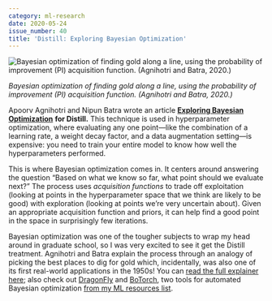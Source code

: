 ```yaml
---
category: ml-research
date: 2020-05-24
issue_number: 40
title: 'Distill: Exploring Bayesian Optimization'
---
```


![Bayesian optimization of finding gold along a line, using the probability of improvement (PI) acquisition function. (Agnihotri and Batra, 2020.)](https://s3.amazonaws.com/revue/items/images/006/010/478/mail/7957b79fcd3b61d95a8fb937d7eb551f.png?1590231014)

_Bayesian optimization of finding gold along a line, using the probability of improvement (PI) acquisition function. (Agnihotri and Batra, 2020.)_

Apoorv Agnihotri and Nipun Batra wrote an article [**Exploring Bayesian Optimization**](https://distill.pub/2020/bayesian-optimization/?utm_campaign=Dynamically%20Typed&utm_medium=email&utm_source=Revue%20newsletter) **for Distill.**
This technique is used in hyperparameter optimization, where evaluating any one point—like the combination of a learning rate, a weight decay factor, and a data augmentation setting—is expensive: you need to train your entire model to know how well the hyperparameters performed.

This is where Bayesian optimization comes in.
It centers around answering the question “Based on what we know so far, what point should we evaluate next?” The process uses _acquisition functions_ to trade off exploitation (looking at points in the hyperparameter space that we think are likely to be good) with exploration (looking at points we’re very uncertain about).
Given an appropriate acquisition function and priors, it can help find a good point in the space in surprisingly few iterations.

Bayesian optimization was one of the tougher subjects to wrap my head around in graduate school, so I was very excited to see it get the Distill treatment.
Agnihotri and Batra explain the process through an analogy of picking the best places to dig for gold which, incidentally, was also one of its first real-world applications in the 1950s!
You can [read the full explainer here](https://distill.pub/2020/bayesian-optimization/?utm_campaign=Dynamically%20Typed&utm_medium=email&utm_source=Revue%20newsletter); also check out [DragonFly](https://github.com/dragonfly/dragonfly?utm_campaign=Dynamically%20Typed&utm_medium=email&utm_source=Revue%20newsletter) and [BoTorch](https://botorch.org/?utm_campaign=Dynamically%20Typed&utm_medium=email&utm_source=Revue%20newsletter), two tools for automated Bayesian optimization [from my ML resources list](https://www.notion.so/adab36fecaea4306880898f41dcb9cb3?utm_campaign=Dynamically%20Typed&utm_medium=email&utm_source=Revue%20newsletter&v=cb3a74562c914234ac171931dad6c2e4).